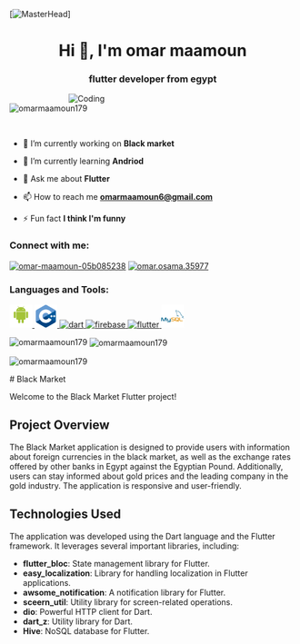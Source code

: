 [![MasterHead](https://miro.medium.com/v2/resize:fit:1400/format:webp/0*xewrUMcciDB8Ytdk.png)]
<h1 align="center">Hi 👋, I'm omar maamoun</h1>
<h3 align="center">flutter developer from egypt</h3>
<img align="right" alt="Coding" width="400" src="https://miro.medium.com/v2/resize:fit:1360/0*7Q3yvSIv_t0ioJ-Z.gif">

<p align="left"> <img src="https://komarev.com/ghpvc/?username=omarmaamoun179&label=Profile%20views&color=0e75b6&style=flat" alt="omarmaamoun179" /> </p>

<p align="left"> <a href="https://twitter.com/" target="blank"><img src="https://img.shields.io/twitter/follow/?logo=twitter&style=for-the-badge" alt="" /></a> </p>

- 🔭 I’m currently working on **Black market**

- 🌱 I’m currently learning **Andriod**

- 💬 Ask me about **Flutter**

- 📫 How to reach me **omarmaamoun6@gmail.com**

- ⚡ Fun fact **I think I'm funny**

<h3 align="left">Connect with me:</h3>
<p align="left">
<a href="https://linkedin.com/in/omar-maamoun-05b085238" target="blank"><img align="center" src="https://raw.githubusercontent.com/rahuldkjain/github-profile-readme-generator/master/src/images/icons/Social/linked-in-alt.svg" alt="omar-maamoun-05b085238" height="30" width="40" /></a>
<a href="https://fb.com/omar.osama.35977" target="blank"><img align="center" src="https://raw.githubusercontent.com/rahuldkjain/github-profile-readme-generator/master/src/images/icons/Social/facebook.svg" alt="omar.osama.35977" height="30" width="40" /></a>
</p>

<h3 align="left">Languages and Tools:</h3>
<p align="left"> <a href="https://developer.android.com" target="_blank" rel="noreferrer"> <img src="https://raw.githubusercontent.com/devicons/devicon/master/icons/android/android-original-wordmark.svg" alt="android" width="40" height="40"/> </a> <a href="https://www.w3schools.com/cpp/" target="_blank" rel="noreferrer"> <img src="https://raw.githubusercontent.com/devicons/devicon/master/icons/cplusplus/cplusplus-original.svg" alt="cplusplus" width="40" height="40"/> </a> <a href="https://dart.dev" target="_blank" rel="noreferrer"> <img src="https://www.vectorlogo.zone/logos/dartlang/dartlang-icon.svg" alt="dart" width="40" height="40"/> </a> <a href="https://firebase.google.com/" target="_blank" rel="noreferrer"> <img src="https://www.vectorlogo.zone/logos/firebase/firebase-icon.svg" alt="firebase" width="40" height="40"/> </a> <a href="https://flutter.dev" target="_blank" rel="noreferrer"> <img src="https://www.vectorlogo.zone/logos/flutterio/flutterio-icon.svg" alt="flutter" width="40" height="40"/> </a> <a href="https://www.mysql.com/" target="_blank" rel="noreferrer"> <img src="https://raw.githubusercontent.com/devicons/devicon/master/icons/mysql/mysql-original-wordmark.svg" alt="mysql" width="40" height="40"/> </a> </p>

<p><img align="left" src="https://github-readme-stats.vercel.app/api/top-langs?username=omarmaamoun179&show_icons=true&locale=en&layout=compact" alt="omarmaamoun179" /></p>

<p>&nbsp;<img align="center" src="https://github-readme-stats.vercel.app/api?username=omarmaamoun179&show_icons=true&locale=en" alt="omarmaamoun179" /></p>

<p><img align="center" src="https://github-readme-streak-stats.herokuapp.com/?user=omarmaamoun179&" alt="omarmaamoun179" /></p>
# Black Market

Welcome to the Black Market Flutter project!

## Project Overview

The Black Market application is designed to provide users with information about foreign currencies in the black market, as well as the exchange rates offered by other banks in Egypt against the Egyptian Pound. Additionally, users can stay informed about gold prices and the leading company in the gold industry. The application is responsive and user-friendly.

## Technologies Used

The application was developed using the Dart language and the Flutter framework. It leverages several important libraries, including:

- **flutter_bloc**: State management library for Flutter.
- **easy_localization**: Library for handling localization in Flutter applications.
- **awsome_notification**: A notification library for Flutter.
- **sceern_util**: Utility library for screen-related operations.
- **dio**: Powerful HTTP client for Dart.
- **dart_z**: Utility library for Dart.
- **Hive**: NoSQL database for Flutter.


